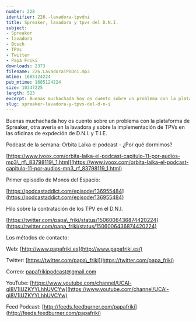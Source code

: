 ```yaml
---
number: 228
identifier: 226.-lavadora-tpvdni
title: Spreaker, lavadora y tpvs del D.N.I.
subject:
- Spreaker
- lavadora
- Bosch
- TPVs
- Twitter
- Papá Friki
downloads: 2373
filename: 226.LavadoraTPVDni.mp3
mtime: 1685124224
pub_mtime: 1685124224
size: 10347225
length: 523
excerpt: Buenas muchachada hoy os cuento sobre un problema con la plataforma de Spreaker, otra averia en la lavadora y sobre la implementación de TPVs en las oficinas de expdeción de D.N.I. y T.I.E.
slug: spreaker-lavadora-y-tpvs-del-d-n-i
---
```

Buenas muchachada hoy os cuento sobre un problema con la plataforma de Spreaker, otra averia en la lavadora y sobre la implementación de TPVs en las oficinas de expdeción de D.N.I. y T.I.E.

Podcast de la semana: Orbita Laika el podcast - ¿Por qué dormimos?

[https://www.ivoox.com/orbita-laika-el-podcast-capitulo-11-por-audios-mp3\_rf\_83798119\_1.html](https://www.ivoox.com/orbita-laika-el-podcast-capitulo-11-por-audios-mp3_rf_83798119_1.html)

Primer episodio de Monos del Espacio:

[https://podcastaddict.com/episode/136955484](https://podcastaddict.com/episode/136955484)

Hilo sobre la contratación de los TPV en el D.N.I.

[https://twitter.com/papa\_friki/status/1506006436874420224](https://twitter.com/papa_friki/status/1506006436874420224)

Los métodos de contacto:

Web: [http://www.papafriki.es](http://www.papafriki.es/)

Twitter: [https://twitter.com/papa\_friki](https://twitter.com/papa_friki)

Correo: [papafrikipodcast@gmail.com](https://archive.org/details/papafrikipodast@gmail.com)

YouTube: [https://www.youtube.com/channel/UCAl-ql8V1IUZKYYLhhUVCYw](https://www.youtube.com/channel/UCAl-ql8V1IUZKYYLhhUVCYw)

Feed Podcast: [http://feeds.feedburner.com/papafriki](http://feeds.feedburner.com/papafriki)